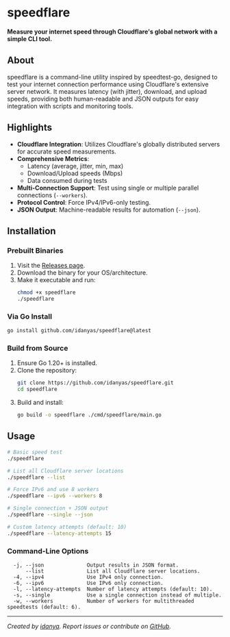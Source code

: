 # speedflare  
**Measure your internet speed through Cloudflare's global network with a simple CLI tool.**  

## About  
speedflare is a command-line utility inspired by speedtest-go, designed to test your internet connection performance using Cloudflare's extensive server network. It measures latency (with jitter), download, and upload speeds, providing both human-readable and JSON outputs for easy integration with scripts and monitoring tools.  

## Highlights  
- **Cloudflare Integration**: Utilizes Cloudflare's globally distributed servers for accurate speed measurements.  
- **Comprehensive Metrics**:  
  - Latency (average, jitter, min, max)  
  - Download/Upload speeds (Mbps)  
  - Data consumed during tests  
- **Multi-Connection Support**: Test using single or multiple parallel connections (`--workers`).  
- **Protocol Control**: Force IPv4/IPv6-only testing.  
- **JSON Output**: Machine-readable results for automation (`--json`).   

## Installation  

### Prebuilt Binaries  
1. Visit the [Releases page](https://github.com/idanyas/speedflare/releases).  
2. Download the binary for your OS/architecture.  
3. Make it executable and run:  
   ```bash 
   chmod +x speedflare 
   ./speedflare 
   ```  

### Via Go Install  
```bash 
go install github.com/idanyas/speedflare@latest 
```  

### Build from Source  
1. Ensure Go 1.20+ is installed.  
2. Clone the repository:  
   ```bash 
   git clone https://github.com/idanyas/speedflare.git 
   cd speedflare 
   ```  
3. Build and install:  
   ```bash 
   go build -o speedflare ./cmd/speedflare/main.go 
   ```  

## Usage  
```bash 
# Basic speed test 
./speedflare 

# List all Cloudflare server locations 
./speedflare --list 

# Force IPv6 and use 8 workers 
./speedflare --ipv6 --workers 8 

# Single connection + JSON output 
./speedflare --single --json 

# Custom latency attempts (default: 10) 
./speedflare --latency-attempts 15 
```  

### Command-Line Options  
``` 
  -j, --json              Output results in JSON format. 
      --list              List all Cloudflare server locations. 
  -4, --ipv4              Use IPv4 only connection. 
  -6, --ipv6              Use IPv6 only connection. 
  -l, --latency-attempts  Number of latency attempts (default: 10). 
  -s, --single            Use a single connection instead of multiple. 
  -w, --workers           Number of workers for multithreaded speedtests (default: 6). 
```  

---  
*Created by [idanya](https://idanya.ru). Report issues or contribute on [GitHub](https://github.com/idanyas/speedflare).*
